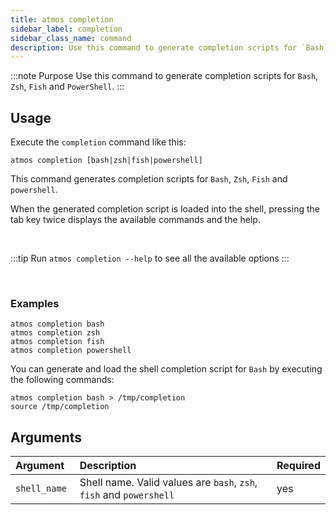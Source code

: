 ```yaml
---
title: atmos completion
sidebar_label: completion
sidebar_class_name: command
description: Use this command to generate completion scripts for `Bash`, `Zsh`, `Fish` and `PowerShell`.
---
```


:::note Purpose
Use this command to generate completion scripts for `Bash`, `Zsh`, `Fish` and `PowerShell`.
:::

## Usage

Execute the `completion` command like this:

```shell
atmos completion [bash|zsh|fish|powershell]
```

This command generates completion scripts for `Bash`, `Zsh`, `Fish` and `powershell`.

When the generated completion script is loaded into the shell, pressing the tab key twice displays the available commands and the help.

<br/>

:::tip
Run `atmos completion --help` to see all the available options
:::

<br/>

### Examples

```shell
atmos completion bash
atmos completion zsh
atmos completion fish
atmos completion powershell
```

You can generate and load the shell completion script for `Bash` by executing the following commands:

```shell
atmos completion bash > /tmp/completion
source /tmp/completion
```

## Arguments

| Argument      | Description                                                         | Required |
|:--------------|:--------------------------------------------------------------------|:---------|
| `shell_name ` | Shell name. Valid values are `bash`, `zsh`, `fish` and `powershell` | yes      |
